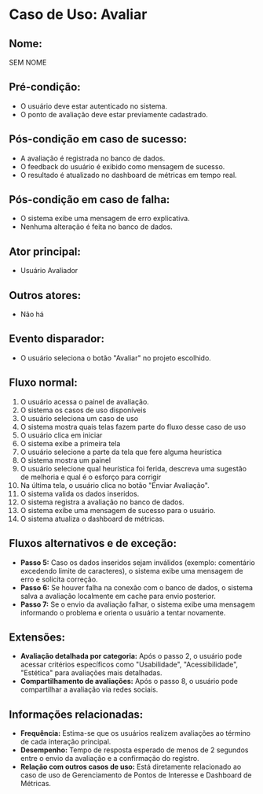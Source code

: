 # Caso de Uso: Avaliar

## Nome:

SEM NOME

## Pré-condição:

- O usuário deve estar autenticado no sistema.
- O ponto de avaliação deve estar previamente cadastrado.

## Pós-condição em caso de sucesso:

- A avaliação é registrada no banco de dados.
- O feedback do usuário é exibido como mensagem de sucesso.
- O resultado é atualizado no dashboard de métricas em tempo real.

## Pós-condição em caso de falha:

- O sistema exibe uma mensagem de erro explicativa.
- Nenhuma alteração é feita no banco de dados.

## Ator principal:

- Usuário Avaliador

## Outros atores:

- Não há

## Evento disparador:

- O usuário seleciona o botão "Avaliar" no projeto escolhido.

## Fluxo normal:

1. O usuário acessa o painel de avaliação.
2. O sistema os casos de uso disponíveis
3. O usuário seleciona um caso de uso
4. O sistema mostra quais telas fazem parte do fluxo desse caso de uso
5. O usuário clica em iniciar
6. O sistema exibe a primeira tela
7. O usuário selecione a parte da tela que fere alguma heurística
8. O sistema mostra um painel
9. O usuário selecione qual heurística foi ferida, descreva uma sugestão de melhoria e qual é o esforço para corrigir
10. Na última tela, o usuário clica no botão "Enviar Avaliação".
11. O sistema valida os dados inseridos.
12. O sistema registra a avaliação no banco de dados.
13. O sistema exibe uma mensagem de sucesso para o usuário.
14. O sistema atualiza o dashboard de métricas.

## Fluxos alternativos e de exceção:

- **Passo 5:** Caso os dados inseridos sejam inválidos (exemplo: comentário excedendo limite de caracteres), o sistema exibe uma mensagem de erro e solicita correção.
- **Passo 6:** Se houver falha na conexão com o banco de dados, o sistema salva a avaliação localmente em cache para envio posterior.
- **Passo 7:** Se o envio da avaliação falhar, o sistema exibe uma mensagem informando o problema e orienta o usuário a tentar novamente.

## Extensões:

- **Avaliação detalhada por categoria:** Após o passo 2, o usuário pode acessar critérios específicos como "Usabilidade", "Acessibilidade", "Estética" para avaliações mais detalhadas.
- **Compartilhamento de avaliações:** Após o passo 8, o usuário pode compartilhar a avaliação via redes sociais.

## Informações relacionadas:

- **Frequência:** Estima-se que os usuários realizem avaliações ao término de cada interação principal.
- **Desempenho:** Tempo de resposta esperado de menos de 2 segundos entre o envio da avaliação e a confirmação do registro.
- **Relação com outros casos de uso:** Está diretamente relacionado ao caso de uso de Gerenciamento de Pontos de Interesse e Dashboard de Métricas.
